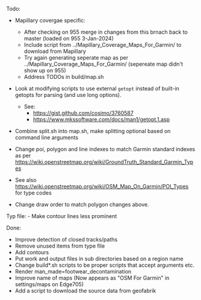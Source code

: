 Todo:
   - Mapillary covergae specific:
     - After checking on 955 merge in changes from this brnach back to master (loaded on 955 3-Jan-2024)
     - Include script from ../Mapillary_Coverage_Maps_For_Garmin/ to download from Mapillary
     - Try again generating seperate map as per ../Mapillary_Coverage_Maps_For_Garmin/ (sepereate map didn't show up on 955)
     - Address TODOs in build/map.sh


   - Look at modifying scripts to use external `getopt` instead of built-in getopts for parsing (and use long options).  
      - See:
        - https://gist.github.com/cosimo/3760587 
        - https://www.mkssoftware.com/docs/man1/getopt.1.asp
   - Combine split.sh into map.sh, make splitting optional based on command line arguments
   - Change poi, polygon and line indexes to match Garmin standard indexes as per https://wiki.openstreetmap.org/wiki/GroundTruth_Standard_Garmin_Types
   - See also https://wiki.openstreetmap.org/wiki/OSM_Map_On_Garmin/POI_Types for type codes
   - Change draw order to match polygon changes above.

   Typ file:
      - Make contour lines less prominent

Done:   
   - Improve detection of closed tracks/paths
   - Remove unused items from type file
   - Add contours 
   - Put work and output files in sub directories based on a region name
   - Change build*.sh scripts to be proper scripts that accept arguments etc.
   - Render man_made=footwear_decontamination
   - Improve name of maps (Now appears as "OSM For Garmin" in settings/maps on Edge705)
   - Add a script to download the source data from geofabrik
